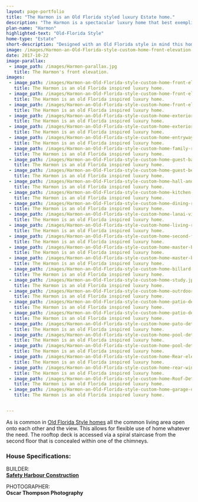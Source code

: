 ```yaml
---
layout: page-portfolio
title: "The Harmon is an Old Florida styled luxury Estate home."
description: "The Harmon is a spectacular luxury home that best exemplifies our custom home design work"
plan-name: "Harmon"
highlighted-text: "Old-Florida Style"
home-type: "Estate"
short-description: "Designed with an Old Florida style in mind this home has six distinct guest suites including the master. The floor plan is designed to take full advantage of its beautiful waterfront location with each suite capturing some kind of view. This grand cottage features lap siding and a standing seam metal roof. This stately estate home was designed for relaxation and family gatherings."
image: /images/Harmon-an-Old-Florida-style-custom-home-front-elevation-1.jpg
date: 2017-10-22
image-parallax:
 - image_path: /images/Harmon-parallax.jpg
   title: The Harmon's front elevation.
images:
 - image_path: /images/Harmon-an-Old-Florida-style-custom-home-front-elevation-1.jpg
   title: The Harmon is an old Florida inspired luxury home.
 - image_path: /images/Harmon-an-Old-Florida-style-custom-home-front-elevation-2.jpg
   title: The Harmon is an old Florida inspired luxury home.
 - image_path: /images/Harmon-an-Old-Florida-style-custom-home-front-elevation-3.jpg
   title: The Harmon is an old Florida inspired luxury home.
 - image_path: /images/Harmon-an-Old-Florida-style-custom-home-exterior-entry-detail-2.jpg
   title: The Harmon is an old Florida inspired luxury home.
 - image_path: /images/Harmon-an-Old-Florida-style-custom-home-exterior-entry-detail.jpg
   title: The Harmon is an old Florida inspired luxury home.
 - image_path: /images/Harmon-an-Old-Florida-style-custom-home-entryway-foyer.jpg
   title: The Harmon is an old Florida inspired luxury home.   
 - image_path: /images/Harmon-an-Old-Florida-style-custom-home-family-room.jpg
   title: The Harmon is an old Florida inspired luxury home.
 - image_path: /images/Harmon-an-Old-Florida-style-custom-home-guest-bath.jpg
   title: The Harmon is an old Florida inspired luxury home.
 - image_path: /images/Harmon-an-Old-Florida-style-custom-home-guest-bedroom.jpg
   title: The Harmon is an old Florida inspired luxury home.
 - image_path: /images/Harmon-an-Old-Florida-style-custom-home-hall-and-staris.jpg
   title: The Harmon is an old Florida inspired luxury home.
 - image_path: /images/Harmon-an-Old-Florida-style-custom-home-kitchen-1.jpg
   title: The Harmon is an old Florida inspired luxury home.
 - image_path: /images/Harmon-an-Old-Florida-style-custom-home-dining-room.jpg
   title: The Harmon is an old Florida inspired luxury home.   
 - image_path: /images/Harmon-an-Old-Florida-style-custom-home-lanai-views.jpg
   title: The Harmon is an old Florida inspired luxury home.
 - image_path: /images/Harmon-an-Old-Florida-style-custom-home-living-room-3.jpg
   title: The Harmon is an old Florida inspired luxury home.
 - image_path: /images/Harmon-an-Old-Florida-style-custom-home-second-floor-landing.jpg
   title: The Harmon is an old Florida inspired luxury home.   
 - image_path: /images/Harmon-an-Old-Florida-style-custom-home-master-bath.jpg
   title: The Harmon is an old Florida inspired luxury home.
 - image_path: /images/Harmon-an-Old-Florida-style-custom-home-master-bedroom.jpg
   title: The Harmon is an old Florida inspired luxury home.
 - image_path: /images/Harmon-an-Old-Florida-style-custom-home-billard-room.jpg
   title: The Harmon is an old Florida inspired luxury home.
 - image_path: /images/Harmon-an-Old-Florida-style-custom-home-study.jpg
   title: The Harmon is an old Florida inspired luxury home.   
 - image_path: /images/Harmon-an-Old-Florida-style-custom-home-outrdoor-kitchen.jpg
   title: The Harmon is an old Florida inspired luxury home.
 - image_path: /images/Harmon-an-Old-Florida-style-custom-home-patio-details-2.jpg
   title: The Harmon is an old Florida inspired luxury home.
 - image_path: /images/Harmon-an-Old-Florida-style-custom-home-patio-details-3.jpg
   title: The Harmon is an old Florida inspired luxury home.
 - image_path: /images/Harmon-an-Old-Florida-style-custom-home-pato-details.jpg
   title: The Harmon is an old Florida inspired luxury home.
 - image_path: /images/Harmon-an-Old-Florida-style-custom-home-pool-detail.jpg
   title: The Harmon is an old Florida inspired luxury home.
 - image_path: /images/Harmon-an-Old-Florida-style-custom-home-pool-details.jpg
   title: The Harmon is an old Florida inspired luxury home.
 - image_path: /images/Harmon-an-Old-Florida-style-custom-home-Rear-elevation-pool.jpg
   title: The Harmon is an old Florida inspired luxury home.
 - image_path: /images/Harmon-an-Old-Florida-style-custom-home-rear-windows.jpg
   title: The Harmon is an old Florida inspired luxury home.
 - image_path: /images/Harmon-an-Old-Florida-style-custom-home-Roof-Detail_1.jpg
   title: The Harmon is an old Florida inspired luxury home.
 - image_path: /images/Harmon-an-Old-Florida-style-custom-home-garage-details.jpg
   title: The Harmon is an old Florida inspired luxury home.   


---
```

As is common in [Old Florida Style homes](https://saterdesign.com/collections/florida-house-plans) all the common living area open onto each other and the view. This allows for flexible use of home whatever the need. The rooftop deck is accessed via a spiral staircase from the second floor that is concealed within one of the chimneys.

### House Specifications:

BUILDER:<br>
**[Safety Harbour Construction](http://safetyharborbuilders.com "Safety Harbour Construction")**

PHOTOGRAPHER:<br>
**Oscar Thompson Photography**
